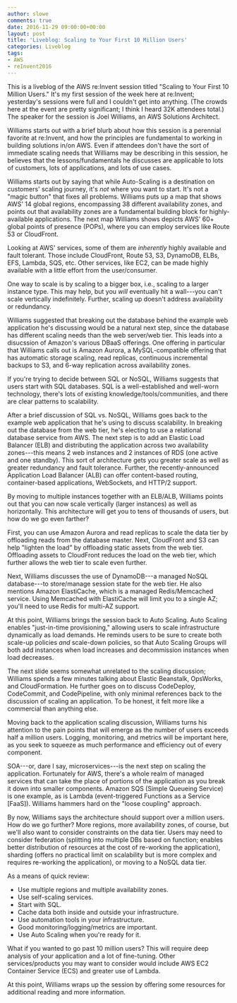 ```yaml
---
author: slowe
comments: true
date: 2016-11-29 09:00:00+00:00
layout: post
title: 'Liveblog: Scaling to Your First 10 Million Users'
categories: Liveblog
tags:
- AWS
- reInvent2016
---
```


This is a liveblog of the AWS re:Invent session titled "Scaling to Your First 10 Million Users." It's my first session of the week here at re:Invent; yesterday's sessions were full and I couldn't get into anything. (The crowds here at the event are pretty significant; I think I heard 32K attendees total.) The speaker for the session is Joel Williams, an AWS Solutions Architect.

Williams starts out with a brief blurb about how this session is a perennial favorite at re:Invent, and how the principles are fundamental to working in building solutions in/on AWS. Even if attendees don't have the sort of immediate scaling needs that Williams may be describing in this session, he believes that the lessons/fundamentals he discusses are applicable to lots of customers, lots of applications, and lots of use cases.

Williams starts out by saying that while Auto-Scaling is a destination on customers' scaling journey, it's _not_ where you want to start. It's not a "magic button" that fixes all problems. Williams puts up a map that shows AWS' 14 global regions, encompassing 38 different availability zones, and points out that availability zones are a fundamental building block for highly-available applications. The next map Williams shows depicts AWS' 60+ global points of presence (POPs), where you can employ services like Route 53 or CloudFront.

Looking at AWS' services, some of them are _inherently_ highly available and fault tolerant. Those include CloudFront, Route 53, S3, DynamoDB, ELBs, EFS, Lambda, SQS, etc. Other services, like EC2, can be made highly available with a little effort from the user/consumer.

One way to scale is by scaling to a bigger box, i.e., scaling to a larger instance type. This may help, but you _will_ eventually hit a wall---you can't scale vertically indefinitely. Further, scaling up doesn't address availability or redundancy.

Williams suggested that breaking out the database behind the example web application he's discussing would be a natural next step, since the database has different scaling needs than the web server/web tier. This leads into a disucssion of Amazon's various DBaaS offerings. One offering in particular that Williams calls out is Amazon Aurora, a MySQL-compatible offering that has automatic storage scaling, read replicas, continuous incremental backups to S3, and 6-way replication across availability zones.

If you're trying to decide between SQL or NoSQL, Williams suggests that users start with SQL databases. SQL is a well-established and well-worn technology, there's lots of existing knowledge/tools/communities, and there are clear patterns to scalability.

After a brief discussion of SQL vs. NoSQL, Williams goes back to the example web application that he's using to discuss scalability. In breaking out the database from the web tier, he's electing to use a relational database service from AWS. The next step is to add an Elastic Load Balancer (ELB) and distributing the application across two availability zones---this means 2 web instances and 2 instances of RDS (one active and one standby). This sort of architecture gets you greater scale as well as greater redundancy and fault tolerance. Further, the recently-announced Application Load Balancer (ALB) can offer content-based routing, container-based applications, WebSockets, and HTTP/2 support.

By moving to multiple instances together with an ELB/ALB, Williams points out that you can now scale vertically (larger instances) as well as horizontally. This architecture will get you to tens of thousands of users, but how do we go even farther?

First, you can use Amazon Aurora and read replicas to scale the data tier by offloading reads from the database master. Next, CloudFront and S3 can help "lighten the load" by offloading static assets from the web tier. Offloading assets to CloudFront reduces the load on the web tier, which further allows the web tier to scale even further.

Next, Williams discusses the use of DynamoDB---a managed NoSQL database---to store/manage session state for the web tier. He also mentions Amazon ElastiCache, which is a managed Redis/Memcached service. Using Memcached with ElastiCache will limit you to a single AZ; you'll need to use Redis for multi-AZ support.

At this point, Williams brings the session back to Auto Scaling. Auto Scaling enables "just-in-time provisioning," allowing users to scale infrastructure dynamically as load demands. He reminds users to be sure to create both scale-up policies _and_ scale-down policies, so that Auto Scaling Groups will both add instances when load increases and decommission instances when load decreases.

The next slide seems somewhat unrelated to the scaling discussion; Williams spends a few minutes talking about Elastic Beanstalk, OpsWorks, and CloudFormation. He further goes on to discuss CodeDeploy, CodeCommit, and CodePipeline, with only minimal references back to the discussion of scaling an application. To be honest, it felt more like a commercial than anything else.

Moving back to the application scaling discussion, Williams turns his attention to the pain points that will emerge as the number of users exceeds half a million users. Logging, monitoring, and metrics will be important here, as you seek to squeeze as much performance and efficiency out of every component.

SOA---or, dare I say, microservices---is the next step on scaling the application. Fortunately for AWS, there's a whole realm of managed services that can take the place of portions of the application as you break it down into smaller components. Amazon SQS (Simple Queueing Service) is one example, as is Lambda (event-triggered Functions as a Service [FaaS]). Williams hammers hard on the "loose coupling" approach.

By now, Williams says the architecture should support over a million users. How do we go further? More regions, more availability zones, of course, but we'll also want to consider constraints on the data tier. Users may need to consider federation (splitting into multiple DBs based on function; enables better distribution of resources at the cost of re-working the application), sharding (offers no practical limit on scalability but is more complex and requires re-working the application), or moving to a NoSQL data tier.

As a means of quick review:

* Use multiple regions and multiple availability zones.
* Use self-scaling services.
* Start with SQL.
* Cache data both inside and outside your infrastructure.
* Use automation tools in your infrastructure.
* Good monitoring/logging/metrics are important.
* Use Auto Scaling when you're ready for it.

What if you wanted to go past 10 million users? This will require deep analysis of your application and a lot of fine-tuning. Other services/products you may want to consider would include AWS EC2 Container Service (ECS) and greater use of Lambda.

At this point, Williams wraps up the session by offering some resources for additional reading and more information.
